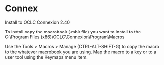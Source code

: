 Connex
======

Install to OCLC Connexion 2.40

To install copy the macrobook (.mbk file) you want to install to the C:\Program Files (x86)\OCLC\Connexion\Program\Macros

Use the Tools > Macros > Manage (CTRL-ALT-SHIFT-G) to copy the macro to the whatever macrobook you are using. Map the macro to a key or to a user tool using the Keymaps menu item.


